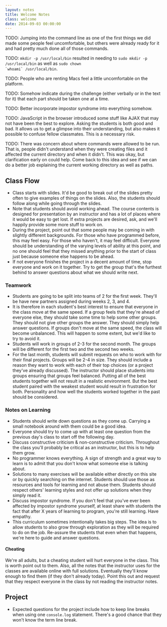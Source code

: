 ```yaml
---
layout: notes
title: Welcome Notes
class: welcome
date: 2014-09-03 00:00:00
---
```


TODO: Jumping into the command line as one of the first things we did made
some people feel uncomfortable, but others were already ready for it and had
pretty much done all of those commands.

TODO: `mkdir -p /usr/local/bin` resulted in needing to
`sudo mkdir -p /usr/local/bin` as well as
<code>sudo chown \`whoami\` /usr/local/bin</code>.

TODO: People who are renting Macs feel a little uncomfortable on the platform.

TODO: Somehow indicate during the challenge (either verbally or in the text for
it) that each part should be taken one at a time.

TODO: Better incorporate impostor syndrome into everything somehow.

TODO: JavaScript in the browser introduced some stuff like AJAX that may not
have been the best to explore. Asking the students is both good and bad. It
allows us to get a glimpse into their understanding, but also makes it possible
to confuse fellow classmates. This is a necessary risk.

TODO: There was concern about where commands were allowed to be run. That is,
people didn't understand when they were creating files and it affected the
current directory and when it didn't. This was okay, but clarification early on
could help. Come back to this idea and see if we can do a better job explaining
the current working directory as well as paths.

## Class Flow

- Class starts with slides. It'd be good to break out of the slides pretty
  often to give examples of things on the slides. Also, the students should
  follow along while going through the slides.
- Note that students should avoid working ahead. The course contents is
  designed for presentation by an instructor and has a lot of places where it
  would be easy to get lost. If extra projects are desired, ask, and we'll
  happily provide some more stuff to work on.
- During the project, point out that some people may be coming in with slightly
  different backgrounds. For those who have programmed before, this may feel
  easy. For those who haven't, it may feel difficult. Everyone should be
  understanding of the varying levels of ability at this point, and no one
  should feel that they missed anything prior to the start of class just
  because someone else happens to be ahead.
- If not everyone finishes the project in a decent amount of time, stop
  everyone and work on it together. Try to get the group that's the furthest
  behind to answer questions about what we should write next.

### Teamwork

- Students are going to be split into teams of 2 for the first week. They'll
  be have new partners assigned during weeks 2, 3, and 4.
- It is therefore in each student's best interest to ensure that everyone in
  the class move at the same speed. If a group feels that they're ahead of
  everyone else, they should take some time to help some other groups. They
  should not give other groups the answer. They should simply help answer
  questions. If groups don't move at the same speed, the class will become
  unbalanced. This will happen to some extent, but we'd like to try to avoid
  it.
- Students will work in groups of 2-3 for the second month. The groups will be
  different for the first two and the second two weeks.
- For the last month, students will submit requests on who to work with for
  their final projects. Groups will be 2-4 in size. They should include a
  reason they want to work with each of their top choices (or a project they've
  already discussed). The instructor should place students into groups ensuring
  that groups feel balanced. Putting all of the best students together will not
  result in a realistic environment. But the best student paired with the
  weakest student would result in frustration for both. Personality and how
  well the students worked together in the past should be considered.

### Notes on Learning

- Students should write down questions as they come up. Carrying a small
  notebook around with them could be a good idea.
- Everyone should try to come up with at least one question from the previous
  day's class to start off the following day.
- Discuss constructive criticism & non-constructive criticism. Throughout the
  class you'll probably be critical as an instructor, but this is to help them
  grow.
- No programmer knows everything. A sign of strength and a great way to learn
  is to admit that you don't know what someone else is talking about.
- Solutions to many exercises will be available either directly on this site or
  by quickly searching on the internet. Students should use those as resources
  and tools for learning and not abuse them. Students should respect others'
  learning styles and not offer up solutions when they simply read it.
- Discuss impostor syndrome.
  If you don't feel that you've ever been affected by impostor syndrome
  yourself, at least share with students the fact that after X years of
  learning to program, you're still learning. Have empathy.
- This curriculum sometimes intentionally takes big steps. The idea is to allow
  students to also grow through exploration as they will be required to do on
  the job. Re-assure the students that even when that happens, we're here to
  guide and answer questions.

#### Cheating

We're all adults, but a cheating student will hurt everyone in the class. This
is worth point out to them. Also, all the notes that the instructor uses for
the classes are available online with full solutions. Eventually they'll know
enough to find them (if they don't already today). Point this out and request
that they respect everyone in the class by not reading the instructor notes.


## Project

- Expected questions for the project include how to keep line breaks when using
  one `console.log` statement. There's a good chance that they won't know the
  term line break.
